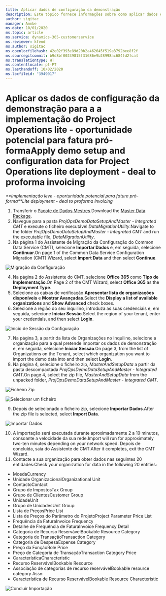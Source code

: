 ```yaml
---
title: Aplicar dados de configuração da demonstração
description: Este tópico fornece informações sobre como aplicar dados de configuração da demonstração para o Project Operations.
author: sigitac
manager: Annbe
ms.date: 10/01/2020
ms.topic: article
ms.service: dynamics-365-customerservice
ms.reviewer: kfend
ms.author: sigitac
ms.openlocfilehash: 42e02f393e89d20b2a462645f519a3792bee8f2f
ms.sourcegitcommit: b9d8bf00239815f31686e9b28998ac684fd2fca4
ms.translationtype: HT
ms.contentlocale: pt-PT
ms.lasthandoff: 10/02/2020
ms.locfileid: "3949017"
---
```

# <a name="apply-demo-setup-and-configuration-data-for-project-operations-lite-deployment---deal-to-proforma-invoicing"></a><span data-ttu-id="52061-103">Aplicar os dados de configuração da demonstração para a a implementação do Project Operations lite - oportunidade potencial para fatura pró-forma</span><span class="sxs-lookup"><span data-stu-id="52061-103">Apply demo setup and configuration data for Project Operations lite deployment - deal to proforma invoicing</span></span>

<span data-ttu-id="52061-104">_\*\*Implementação leve - oportunidade potencial para fatura pró-forma_</span><span class="sxs-lookup"><span data-stu-id="52061-104">_\*\*Lite deployment - deal to proforma invoicing_</span></span>

1. <span data-ttu-id="52061-105">Transferir o [Pacote de Dados Mestres](https://download.microsoft.com/download/3/4/1/341bf279-a64f-4baa-af31-ce624859b518/ProjOpsSampleSetupData%20-%20CE%20only%20CMT.zip).</span><span class="sxs-lookup"><span data-stu-id="52061-105">Download the [Master Data Package](https://download.microsoft.com/download/3/4/1/341bf279-a64f-4baa-af31-ce624859b518/ProjOpsSampleSetupData%20-%20CE%20only%20CMT.zip).</span></span> 
2. <span data-ttu-id="52061-106">Navegue para a pasta *ProjOpsDemoDataSetupAndMaster - Integrated CMT* e execute o ficheiro executável *DataMigrationUtility*.</span><span class="sxs-lookup"><span data-stu-id="52061-106">Navigate to the folder *ProjOpsDemoDataSetupAndMaster - Integrated CMT* and run the executable file, *DataMigrationUtility*.</span></span>
3. <span data-ttu-id="52061-107">Na página 1 do Assistente de Migração da Configuração do Common Data Service (CMT), selecione **Importar Dados** e, em seguida, selecione **Continuar**.</span><span class="sxs-lookup"><span data-stu-id="52061-107">On page 1 of the Common Data Service Configuration Migration (CMT) Wizard, select **Import Data** and then select **Continue**.</span></span>

![Migração da Configuração](./media/1ConfigurationMigration.png)

4. <span data-ttu-id="52061-109">Na página 2 do Assistente do CMT, selecione **Office 365** como **Tipo de Implementação**.</span><span class="sxs-lookup"><span data-stu-id="52061-109">On Page 2 of the CMT Wizard, select **Office 365** as the **Deployment Type**.</span></span>
5. <span data-ttu-id="52061-110">Selecione as caixas de verificação **Apresentar lista de organizações disponíveis** e **Mostrar Avançadas**.</span><span class="sxs-lookup"><span data-stu-id="52061-110">Select the **Display a list of available organizations** and **Show Advanced** check boxes.</span></span>
6. <span data-ttu-id="52061-111">Selecione a região do seu inquilino, introduza as suas credenciais e, em seguida, selecione **Iniciar Sessão**.</span><span class="sxs-lookup"><span data-stu-id="52061-111">Select the region of your tenant, enter your credentials, and then select **Login**.</span></span>

![Início de Sessão da Configuração](./media/2ConfigurationSignin.png)

7. <span data-ttu-id="52061-113">Na página 3, a partir da lista de Organizações no Inquilino, selecione a organização para a qual pretende importar os dados de demonstração e, em seguida, selecione **Iniciar Sessão**.</span><span class="sxs-lookup"><span data-stu-id="52061-113">On page 3, from the list of Organizations on the Tenant, select which organization you want to import the demo data into and then select **Login**.</span></span>
8. <span data-ttu-id="52061-114">Na página 4, selecione o ficheiro zip, *MasterAndSetupData* a partir da pasta descompactada *ProjOpsDemoDataSetupAndMaster - Integrated CMT*.</span><span class="sxs-lookup"><span data-stu-id="52061-114">On page 4, select the zip file, *MasterAndSetupData* from the unpacked folder, *ProjOpsDemoDataSetupAndMaster - Integrated CMT*.</span></span>

![Ficheiro Zip](./media/3ZipFile.png)

![Selecionar um ficheiro](./media/4SelectAFile.png)

9. <span data-ttu-id="52061-117">Depois de selecionado o ficheiro zip, selecione **Importar Dados**.</span><span class="sxs-lookup"><span data-stu-id="52061-117">After the zip file is selected, select **Import Data**.</span></span>

![Importar Dados](./media/5ImportData.png)

10. <span data-ttu-id="52061-119">A importação será executada durante aproximadamente 2 a 10 minutos, consoante a velocidade da sua rede.</span><span class="sxs-lookup"><span data-stu-id="52061-119">Import will run for approximately two-ten minutes depending on your network speed.</span></span> <span data-ttu-id="52061-120">Depois de concluída, saia do Assistente de CMT.</span><span class="sxs-lookup"><span data-stu-id="52061-120">After it completes, exit the CMT Wizard.</span></span> 
11. <span data-ttu-id="52061-121">Contacte a sua organização para obter dados nas seguintes 20 entidades:</span><span class="sxs-lookup"><span data-stu-id="52061-121">Check your organization for data in the following 20 entities:</span></span>

- <span data-ttu-id="52061-122">Moeda</span><span class="sxs-lookup"><span data-stu-id="52061-122">Currency</span></span>
- <span data-ttu-id="52061-123">Unidade Organizacional</span><span class="sxs-lookup"><span data-stu-id="52061-123">Organizational Unit</span></span>
- <span data-ttu-id="52061-124">Contacto</span><span class="sxs-lookup"><span data-stu-id="52061-124">Contact</span></span>
- <span data-ttu-id="52061-125">Grupo de Impostos</span><span class="sxs-lookup"><span data-stu-id="52061-125">Tax Group</span></span>
- <span data-ttu-id="52061-126">Grupo de Clientes</span><span class="sxs-lookup"><span data-stu-id="52061-126">Customer Group</span></span>
- <span data-ttu-id="52061-127">Unidade</span><span class="sxs-lookup"><span data-stu-id="52061-127">Unit</span></span>
- <span data-ttu-id="52061-128">Grupo de Unidades</span><span class="sxs-lookup"><span data-stu-id="52061-128">Unit Group</span></span>
- <span data-ttu-id="52061-129">Lista de Preços</span><span class="sxs-lookup"><span data-stu-id="52061-129">Price List</span></span>
- <span data-ttu-id="52061-130">Lista de Preços do Parâmetro do Projeto</span><span class="sxs-lookup"><span data-stu-id="52061-130">Project Parameter Price List</span></span>
- <span data-ttu-id="52061-131">Frequência da Fatura</span><span class="sxs-lookup"><span data-stu-id="52061-131">Invoice Frequency</span></span>
- <span data-ttu-id="52061-132">Detalhe de Frequência de Fatura</span><span class="sxs-lookup"><span data-stu-id="52061-132">Invoice Frequency Detail</span></span>
- <span data-ttu-id="52061-133">Categoria de Recurso Reservável</span><span class="sxs-lookup"><span data-stu-id="52061-133">Bookable Resource Category</span></span>
- <span data-ttu-id="52061-134">Categoria de Transação</span><span class="sxs-lookup"><span data-stu-id="52061-134">Transaction Category</span></span>
- <span data-ttu-id="52061-135">Categoria de Despesa</span><span class="sxs-lookup"><span data-stu-id="52061-135">Expense Category</span></span>
- <span data-ttu-id="52061-136">Preço da Função</span><span class="sxs-lookup"><span data-stu-id="52061-136">Role Price</span></span>
- <span data-ttu-id="52061-137">Preço de Categoria de Transação</span><span class="sxs-lookup"><span data-stu-id="52061-137">Transaction Category Price</span></span>
- <span data-ttu-id="52061-138">Característica</span><span class="sxs-lookup"><span data-stu-id="52061-138">Characteristic</span></span>
- <span data-ttu-id="52061-139">Recurso Reservável</span><span class="sxs-lookup"><span data-stu-id="52061-139">Bookable Resource</span></span>
- <span data-ttu-id="52061-140">Associação de categorias de recurso reservável</span><span class="sxs-lookup"><span data-stu-id="52061-140">Bookable resource category Assn</span></span>
- <span data-ttu-id="52061-141">Característica de Recurso Reservável</span><span class="sxs-lookup"><span data-stu-id="52061-141">Bookable Resource Characteristic</span></span>

![Concluir Importação](./media/6CompleteImport.png)
